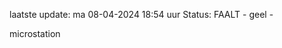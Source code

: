 laatste update: 
ma 08-04-2024 18:54   uur 
Status: FAALT - geel - 
<div class="service Y">microstation</div>